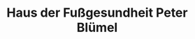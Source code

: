 ---
title: "Haus der Fußgesundheit Peter Blümel"
url: /wuerzburg/haus-der-fussgesundheit-peter-bluemel/
shop: Schuhe
---